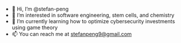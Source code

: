 - 👋 Hi, I’m @stefan-peng
- 👀 I’m interested in software engineering, stem cells, and chemistry
- 🌱 I’m currently learning how to optimize cybersecurity investments using game theory
- 📫 You can reach me at [stefanpeng9@gmail.com](mailto:stefanpeng9@gmail.com)

<!---
stefan-peng/stefan-peng is a ✨ special ✨ repository because its `README.md` (this file) appears on your GitHub profile.
You can click the Preview link to take a look at your changes.
--->
